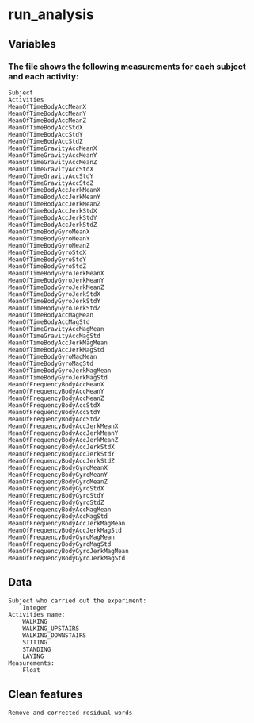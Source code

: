 # run_analysis

## Variables

### The file shows the following measurements for each subject and each activity:

	Subject
	Activities
	MeanOfTimeBodyAccMeanX
	MeanOfTimeBodyAccMeanY
	MeanOfTimeBodyAccMeanZ
	MeanOfTimeBodyAccStdX
	MeanOfTimeBodyAccStdY
	MeanOfTimeBodyAccStdZ
	MeanOfTimeGravityAccMeanX
	MeanOfTimeGravityAccMeanY
	MeanOfTimeGravityAccMeanZ
	MeanOfTimeGravityAccStdX
	MeanOfTimeGravityAccStdY
	MeanOfTimeGravityAccStdZ
	MeanOfTimeBodyAccJerkMeanX
	MeanOfTimeBodyAccJerkMeanY
	MeanOfTimeBodyAccJerkMeanZ
	MeanOfTimeBodyAccJerkStdX
	MeanOfTimeBodyAccJerkStdY
	MeanOfTimeBodyAccJerkStdZ
	MeanOfTimeBodyGyroMeanX
	MeanOfTimeBodyGyroMeanY
	MeanOfTimeBodyGyroMeanZ
	MeanOfTimeBodyGyroStdX
	MeanOfTimeBodyGyroStdY
	MeanOfTimeBodyGyroStdZ
	MeanOfTimeBodyGyroJerkMeanX
	MeanOfTimeBodyGyroJerkMeanY
	MeanOfTimeBodyGyroJerkMeanZ
	MeanOfTimeBodyGyroJerkStdX
	MeanOfTimeBodyGyroJerkStdY
	MeanOfTimeBodyGyroJerkStdZ
	MeanOfTimeBodyAccMagMean
	MeanOfTimeBodyAccMagStd
	MeanOfTimeGravityAccMagMean
	MeanOfTimeGravityAccMagStd
	MeanOfTimeBodyAccJerkMagMean
	MeanOfTimeBodyAccJerkMagStd
	MeanOfTimeBodyGyroMagMean
	MeanOfTimeBodyGyroMagStd
	MeanOfTimeBodyGyroJerkMagMean
	MeanOfTimeBodyGyroJerkMagStd
	MeanOfFrequencyBodyAccMeanX
	MeanOfFrequencyBodyAccMeanY
	MeanOfFrequencyBodyAccMeanZ
	MeanOfFrequencyBodyAccStdX
	MeanOfFrequencyBodyAccStdY
	MeanOfFrequencyBodyAccStdZ
	MeanOfFrequencyBodyAccJerkMeanX
	MeanOfFrequencyBodyAccJerkMeanY
	MeanOfFrequencyBodyAccJerkMeanZ
	MeanOfFrequencyBodyAccJerkStdX
	MeanOfFrequencyBodyAccJerkStdY
	MeanOfFrequencyBodyAccJerkStdZ
	MeanOfFrequencyBodyGyroMeanX
	MeanOfFrequencyBodyGyroMeanY
	MeanOfFrequencyBodyGyroMeanZ
	MeanOfFrequencyBodyGyroStdX
	MeanOfFrequencyBodyGyroStdY
	MeanOfFrequencyBodyGyroStdZ
	MeanOfFrequencyBodyAccMagMean
	MeanOfFrequencyBodyAccMagStd
	MeanOfFrequencyBodyAccJerkMagMean
	MeanOfFrequencyBodyAccJerkMagStd
	MeanOfFrequencyBodyGyroMagMean
	MeanOfFrequencyBodyGyroMagStd
	MeanOfFrequencyBodyGyroJerkMagMean
	MeanOfFrequencyBodyGyroJerkMagStd
  
    
## Data

    Subject who carried out the experiment:
        Integer
    Activities name:
        WALKING
        WALKING_UPSTAIRS
        WALKING_DOWNSTAIRS
        SITTING
        STANDING
        LAYING
    Measurements:
        Float

## Clean features

    Remove and corrected residual words
